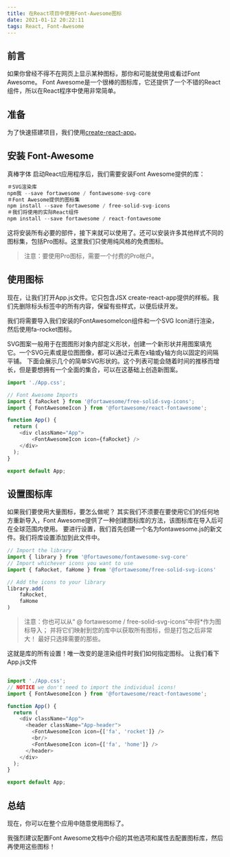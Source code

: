 ```yaml
---
title: 在React项目中使用Font-Awesome图标
date: 2021-01-12 20:22:11
tags: React, Font-Awesome
---
```


## 前言

如果你曾经不得不在网页上显示某种图标，那你和可能就使用或看过Font Awesome。 Font Awesome是一个很棒的图标库，它还提供了一个不错的React组件，所以在React程序中使用非常简单。

## 准备

为了快速搭建项目，我们使用[create-react-app](https://github.com/facebook/create-react-app)。


## 安装 Font-Awesome

真棒字体
启动React应用程序后，我们需要安装Font Awesome提供的库：
``` js
＃SVG渲染库
npm我 --save fortawesome / fontawesome-svg-core
＃Font Awesome提供的图标集
npm install --save fortawesome / free-solid-svg-icons
＃我们将使用的实际React组件
npm install --save fortawesome / react-fontawesome
```
这将安装所有必要的部件，接下来就可以使用了。还可以安装许多其他样式不同的图标集，包括Pro图标。这里我们只使用纯风格的免费图标。

> 注意：要使用Pro图标，需要一个付费的Pro帐户。

## 使用图标
现在，让我们打开App.js文件。它只包含JSX create-react-app提供的样板。我们先删除标头标签中的所有内容，保留有些样式，以便后续开发。

我们将需要导入我们安装的FontAwesomeIcon组件和一个SVG Icon进行渲染，然后使用fa-rocket图标。

SVG图案一般用于在图图形对象内部定义形状，创建一个新形状并用图案填充它。一个SVG元素或是位图图像，都可以通过<pattern>元素在x轴或y轴方向以固定的间隔平铺。
下面会展示几个的简单SVG形状的。这个列表可能会随着时间的推移而增长，但是要想拥有一个全面的集合，可以在这基础上创造新图案。

```js
import './App.css';

// Font Awesome Imports
import { faRocket } from '@fortawesome/free-solid-svg-icons';
import { FontAwesomeIcon } from '@fortawesome/react-fontawesome';

function App() {
  return (
    <div className="App">
        <FontAwesomeIcon icon={faRocket} />
    </div>
  );
}

export default App;
```

## 设置图标库
如果我们要使用大量图标，要怎么做呢？
其实我们不须要在要使用它们的任何地方重新导入，Font Awesome提供了一种创建图标库的方法，该图标库在导入后可在全球范围内使用。
要进行设置，我们首先创建一个名为fontawesome.js的新文件。我们将库设置添加到此文件中。

```js
// Import the library
import { library } from '@fortawesome/fontawesome-svg-core'
// Import whichever icons you want to use
import { faRocket, faHome } from '@fortawesome/free-solid-svg-icons'

// Add the icons to your library
library.add(
    faRocket,
    faHome
)
```

> 注意：你也可以从“ @ fortawesome / free-solid-svg-icons”中将*作为图标导入； 并将它们映射到您的库中以获取所有图标，但是打包之后非常大！ 最好只选择需要的那些。

这就是库的所有设置！唯一改变的是渲染<FontAwesomeIcon>组件时我们如何指定图标。 让我们看下App.js文件
```js

import './App.css';
// NOTICE we don't need to import the individual icons!
import { FontAwesomeIcon } from '@fortawesome/react-fontawesome';

function App() {
  return (
    <div className="App">
      <header className="App-header">
        <FontAwesomeIcon icon={['fa', 'rocket']} />
        <br/>
        <FontAwesomeIcon icon={['fa', 'home']} />
      </header>
    </div>
  );
}

export default App;
```

## 总结

现在，你可以在整个应用中随意使用图标了。

我强烈建议配置Font Awesome文档中介绍的其他选项和属性去配置图标库，然后再使用这些图标！
